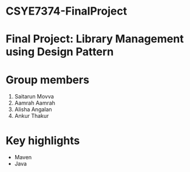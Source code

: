 # CSYE7374-FinalProject
# Final Project: Library Management using Design Pattern
# Group members
1. Saitarun Movva
2. Aamrah Aamrah
3. Alisha Angalan
4. Ankur Thakur

# Key highlights
- Maven
- Java